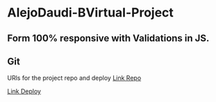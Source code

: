 # AlejoDaudi-BVirtual-Project
## Form 100% responsive with Validations in JS.
## Git

URls for the project repo and deploy 
[Link Repo](https://github.com/Alejodaudie/AlejoDaudi-BVirtual-Project)

[Link Deploy](https://alejodaudie.github.io/AlejoDaudi-BVirtual-Project/)
